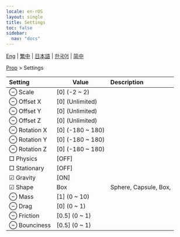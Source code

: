 ```yaml
---
locale: en-rUS
layout: single
title: Settings
toc: false
sidebar:
  nav: "docs"
---
```

[Eng](/dancexr/menu/2025.4/prop/settings) | [繁中](/tw/dancexr/menu/2025.4/prop/settings) | [日本語](/jp/dancexr/menu/2025.4/prop/settings) | [한국어](/kr/dancexr/menu/2025.4/prop/settings) | [简中](/zh/dancexr/menu/2025.4/prop/settings)

[Prop](../menu#Prop) > Settings



| Setting | Value | Description |
| :--- | --- | :--- |
|  ⊖ Scale| [0] (-2 ~ 2) | 
|  ⊖ Offset X| [0] (Unlimited) | 
|  ⊖ Offset Y| [0] (Unlimited) | 
|  ⊖ Offset Z| [0] (Unlimited) | 
|  ⊖ Rotation X| [0] (-180 ~ 180) | 
|  ⊖ Rotation Y| [0] (-180 ~ 180) | 
|  ⊖ Rotation Z| [0] (-180 ~ 180) | 
|  □ Physics| [OFF] | 
|  □ Stationary| [OFF] | 
|  ☑ Gravity| [ON] | 
| ☑ Shape| Box | Sphere, Capsule, Box, 
|  ⊖ Mass| [1] (0 ~ 10) | 
|  ⊖ Drag| [0] (0 ~ 1) | 
|  ⊖ Friction| [0.5] (0 ~ 1) | 
|  ⊖ Bounciness| [0.5] (0 ~ 1) | 
